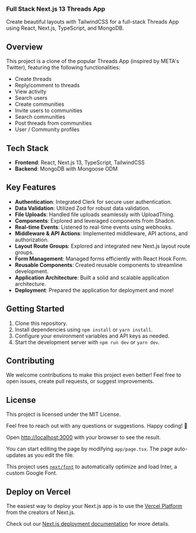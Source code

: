 ### Full Stack Next.js 13 Threads App

Create beautiful layouts with TailwindCSS for a full-stack Threads App using React, Next.js, TypeScript, and MongoDB.

## Overview

This project is a clone of the popular Threads App (inspired by META's Twitter), featuring the following functionalities:

- Create threads
- Reply/comment to threads
- View activity
- Search users
- Create communities
- Invite users to communities
- Search communities
- Post threads from communities
- User / Community profiles

## Tech Stack

- **Frontend**: React, Next.js 13, TypeScript, TailwindCSS
- **Backend**: MongoDB with Mongoose ODM

## Key Features

- **Authentication**: Integrated Clerk for secure user authentication.
- **Data Validation**: Utilized Zod for robust data validation.
- **File Uploads**: Handled file uploads seamlessly with UploadThing.
- **Components**: Explored and leveraged components from Shadcn.
- **Real-time Events**: Listened to real-time events using webhooks.
- **Middleware & API Actions**: Implemented middleware, API actions, and authorization.
- **Layout Route Groups**: Explored and integrated new Next.js layout route groups.
- **Form Management**: Managed forms efficiently with React Hook Form.
- **Reusable Components**: Created reusable components to streamline development.
- **Application Architecture**: Built a solid and scalable application architecture.
- **Deployment**: Prepared the application for deployment and more!

## Getting Started

1. Clone this repository.
2. Install dependencies using `npm install` or `yarn install`.
3. Configure your environment variables and API keys as needed.
4. Start the development server with `npm run dev` or `yarn dev`.

## Contributing

We welcome contributions to make this project even better! Feel free to open issues, create pull requests, or suggest improvements.

## License

This project is licensed under the MIT License.

Feel free to reach out with any questions or suggestions. Happy coding! 🚀

Open [http://localhost:3000](http://localhost:3000) with your browser to see the result.

You can start editing the page by modifying `app/page.tsx`. The page auto-updates as you edit the file.

This project uses [`next/font`](https://nextjs.org/docs/basic-features/font-optimization) to automatically optimize and load Inter, a custom Google Font.


## Deploy on Vercel

The easiest way to deploy your Next.js app is to use the [Vercel Platform](https://vercel.com/new?utm_medium=default-template&filter=next.js&utm_source=create-next-app&utm_campaign=create-next-app-readme) from the creators of Next.js.

Check out our [Next.js deployment documentation](https://nextjs.org/docs/deployment) for more details.
